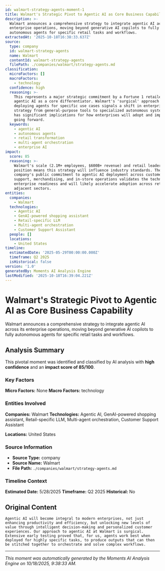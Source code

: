```yaml
---
id: walmart-strategy-agents-moment-1
title: Walmart's Strategic Pivot to Agentic AI as Core Business Capability
description: >-
  Walmart announces a comprehensive strategy to integrate agentic AI across its
  enterprise operations, moving beyond generative AI copilots to fully
  autonomous agents for specific retail tasks and workflows.
extractedAt: '2025-10-18T16:38:33.637Z'
source:
  type: company
  id: walmart-strategy-agents
  name: Walmart
  contentId: walmart-strategy-agents
  filePath: ./companies/walmart/strategy-agents.md
classification:
  microFactors: []
  macroFactors:
    - technology
  confidence: high
  reasoning: >-
    This represents a major strategic commitment by a Fortune 1 retailer to
    agentic AI as a core differentiator. Walmart's 'surgical' approach to
    deploying agents for specific use cases signals a shift in enterprise AI
    strategy from general-purpose tools to specialized autonomous systems. This
    has significant implications for how enterprises will adopt and implement AI
    going forward.
  keywords:
    - agentic AI
    - autonomous agents
    - retail transformation
    - multi-agent orchestration
    - enterprise AI
impact:
  score: 85
  reasoning: >-
    Walmart's scale (2.1M+ employees, $600B+ revenue) and retail leadership
    position means this strategy will influence industry standards. The
    company's public commitment to agentic AI deployment across customer
    support, merchandising, and in-store operations validates the technology's
    enterprise readiness and will likely accelerate adoption across retail and
    adjacent sectors.
entities:
  companies:
    - Walmart
  technologies:
    - Agentic AI
    - GenAI-powered shopping assistant
    - Retail-specific LLM
    - Multi-agent orchestration
    - Customer Support Assistant
  people: []
  locations:
    - United States
timeline:
  estimatedDate: '2025-05-29T00:00:00.000Z'
  timeframe: Q2 2025
  isHistorical: false
version: '1.0'
generatedBy: Moments AI Analysis Engine
lastModified: '2025-10-18T16:39:04.221Z'
---
```

# Walmart's Strategic Pivot to Agentic AI as Core Business Capability

Walmart announces a comprehensive strategy to integrate agentic AI across its enterprise operations, moving beyond generative AI copilots to fully autonomous agents for specific retail tasks and workflows.

## Analysis Summary

This pivotal moment was identified and classified by AI analysis with **high confidence** and an **impact score of 85/100**.

### Key Factors

**Micro Factors:** None
**Macro Factors:** technology

### Entities Involved

**Companies:** Walmart
**Technologies:** Agentic AI, GenAI-powered shopping assistant, Retail-specific LLM, Multi-agent orchestration, Customer Support Assistant

**Locations:** United States

### Source Information

- **Source Type:** company
- **Source Name:** Walmart
- **File Path:** `./companies/walmart/strategy-agents.md`

### Timeline Context

**Estimated Date:** 5/28/2025
**Timeframe:** Q2 2025
**Historical:** No

## Original Content

```
Agentic AI will become integral to modern enterprises, not just enhancing productivity and efficiency, but unlocking new levels of value through intelligent decision-making and personalized customer experiences. Our approach to agentic AI at Walmart is surgical. Extensive early testing proved that, for us, agents work best when deployed for highly specific tasks, to produce outputs that can then be stitched together to orchestrate and solve complex workflows.
```

---

*This moment was automatically generated by the Moments AI Analysis Engine on 10/18/2025, 9:38:33 AM.*
